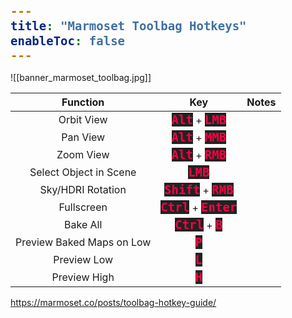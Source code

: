```yaml
---
title: "Marmoset Toolbag Hotkeys"
enableToc: false
---
```

<style>
code { color: #FF0044; background: #222222; font-size: 19px; font-weight: bold; font-family: Consolas, monospace, monaco; }
@media screen and (max-width: 700px) {
table { margin-left: auto; margin-right: auto; }
h2, h3 { text-align: center; }
}
</style>
![[banner_marmoset_toolbag.jpg]]


|         Function          |           Key            | Notes |
| :-----------------------: | :----------------------: | :---: |
|        Orbit View         |  `Alt` + `LMB`   |
|         Pan View          |  `Alt` + `MMB`   |
|         Zoom View         |  `Alt` + `RMB`   |
|  Select Object in Scene   |        `LMB`         |
|     Sky/HDRI Rotation     | `Shift` + `RMB`  |
|        Fullscreen         | `Ctrl` + `Enter` |
|         Bake All          |   `Ctrl` + `B`   |
| Preview Baked Maps on Low |         `P`          |
|        Preview Low        |         `L`          |
|       Preview High        |         `H`          |

https://marmoset.co/posts/toolbag-hotkey-guide/

